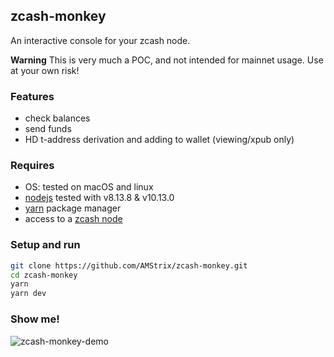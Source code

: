 ## zcash-monkey

An interactive console for your zcash node.

**Warning** This is very much a POC, and not intended for mainnet usage. Use at your own risk!

### Features

- check balances
- send funds
- HD t-address derivation and adding to wallet (viewing/xpub only)

### Requires

- OS: tested on macOS and linux
- [nodejs](https://nodejs.org/en/download/) tested with v8.13.8 & v10.13.0
- [yarn](https://yarnpkg.com/en/docs/install) package manager
- access to a [zcash node](https://zcash.readthedocs.io)

### Setup and run

```bash
git clone https://github.com/AMStrix/zcash-monkey.git
cd zcash-monkey
yarn
yarn dev
```

### Show me!
![zcash-monkey-demo](https://amstrix.github.io/images/zcash-monkey-demo.gif)
